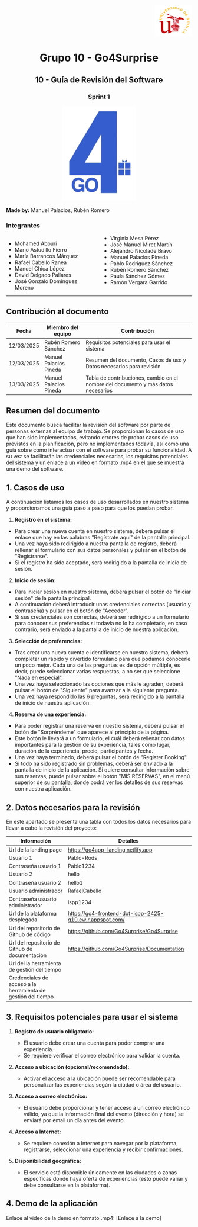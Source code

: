 
<div align="right">
    <img src="../logo_US.png" alt="Go4Surprise Logo" width="100">
</div>
<div align="center">

# Grupo 10 - Go4Surprise

## 10 - Guía de Revisión del Software

### Sprint 1

<img src="../logo_Go4Surprise.png" alt="Go4Surprise Logo" width="200">

</div>

**Made by:** Manuel Palacios, Rubén Romero

### Integrantes
<div style="columns: 2; -webkit-columns: 2; -moz-columns: 2;">

- Mohamed Abouri  
- Mario Astudillo Fierro  
- María Barrancos Márquez  
- Rafael Cabello Ranea  
- Manuel Chica López  
- David Delgado Pallares  
- José Gonzalo Domínguez Moreno  
- Virginia Mesa Pérez  
- José Manuel Miret Martín  
- Alejandro Nicolade Bravo  
- Manuel Palacios Pineda  
- Pablo Rodríguez Sánchez  
- Rubén Romero Sánchez  
- Paula Sánchez Gómez  
- Ramón Vergara Garrido  

</div>

---

## Contribución al documento

| Fecha | Miembro del equipo | Contribución |
| --- | --- | --- |
| 12/03/2025 | Rubén Romero Sánchez | Requisitos potenciales para usar el sistema |
| 12/03/2025  | Manuel Palacios Pineda | Resumen del documento, Casos de uso y Datos necesarios para revisión |
| 13/03/2025  | Manuel Palacios Pineda | Tabla de contribuciones, cambio en el nombre del documento y más datos necesarios |

## Resumen del documento

Este documento busca facilitar la revisión del software por parte de personas externas al equipo de trabajo. Se proporcionan lo casos de uso que han sido implementados, evitando errores de probar casos de uso previstos en la planificación, pero no implementados todavía, así como una guía sobre como interactuar con el software para probar su funcionalidad. A su vez se facilitarán las credenciales necesarias, los requisitos potenciales del sistema y un enlace a un vídeo en formato .mp4 en el que se muestra una demo del software.

## 1. Casos de uso
A continuación listamos los casos de uso desarrollados en nuestro sistema y proporcionamos una guía paso a paso para que los puedan probar.

1. **Registro en el sistema:**
- Para crear una nueva cuenta en nuestro sistema, deberá pulsar el enlace que hay en las palabras "Regístrate aquí" de la pantalla principal.
- Una vez haya sido redirigido a nuestra pantalla de registro, deberá rellenar el formulario con sus datos personales y pulsar en el botón de "Registrarse".
- Si el registro ha sido aceptado, será redirigido a la pantalla de inicio de sesión.

2. **Inicio de sesión:**
- Para iniciar sesión en nuestro sistema, deberá pulsar el botón de "Iniciar sesión" de la pantalla principal.
- A continuación deberá introducir unas credenciales correctas (usuario y contraseña) y pulsar en el botón de "Acceder".
- Si sus credenciales son correctas, deberá ser redirigido a un formulario para conocer sus preferencias si todavía no lo ha completado, en caso contrario, será enviado a la pantalla de inicio de nuestra aplicación.

3. **Selección de preferencias:**
- Tras crear una nueva cuenta e identificarse en nuestro sistema, deberá completar un rápido y divertido formulario para que podamos conocerle un poco mejor. Cada una de las preguntas es de opción múltiple, es decir, puede seleccionar varias respuestas, a no ser que seleccione "Nada en especial".
- Una vez haya seleccionado las opciones que más le agraden, deberá pulsar el botón de "Siguiente" para avanzar a la siguiente pregunta.
- Una vez haya respondido las 6 preguntas, será redirigido a la pantalla de inicio de nuestra aplicación.

4. **Reserva de una experiencia:**
- Para poder registrar una reserva en nuestro sistema, deberá pulsar el botón de "Sorpréndeme" que aparece al principio de la página.
- Este botón le llevará a un formulario, el cuál deberá rellenar con datos importantes para la gestión de su experiencia, tales como lugar, duración de la experiencia, precio, participantes y fecha.
- Una vez haya terminado, deberá pulsar el botón de "Register Booking".
- Si todo ha sido registrado sin problemas, deberá ser enviado a la pantalla de inicio de la aplicación. Si quiere consultar información sobre sus reservas, puede pulsar sobre el botón "MIS RESERVAS", en el menú superior de su pantalla, donde podrá ver los detalles de sus reservas con nuestra aplicación.


## 2. Datos necesarios para la revisión
En este apartado se presenta una tabla con todos los datos necesarios para llevar a cabo la revisión del proyecto:

| Información | Detalles  |
| --- | --- |
| Url de la landing page | https://go4app-landing.netlify.app |
| Usuario 1  | Pablo-Rods |
| Contraseña usuario 1 | Pablo1234 |
| Usuario 2 | hello |
| Contraseña usuario 2 | hello1 |
| Usuario administrador | RafaelCabello |
| Contraseña usuario administrador | ispp1234 |
| Url de la plataforma desplegada  | https://go4-frontend-dot-ispp-2425-g10.ew.r.appspot.com/ |
| Url del repositorio de Github de código | https://github.com/Go4Surprise/Go4Surprise |
| Url del repositorio de Github de documentación  | https://github.com/Go4Surprise/Documentation |
| Url del la herramienta de gestión del tiempo |  |
| Credenciales de acceso a la herramienta de gestión del tiempo |  |


## 3. Requisitos potenciales para usar el sistema

1. **Registro de usuario obligatorio:**  
   - El usuario debe crear una cuenta para poder comprar una experiencia.  
   - Se requiere verificar el correo electrónico para validar la cuenta.  

2. **Acceso a ubicación (opcional/recomendado):**  
   - Activar el acceso a la ubicación puede ser recomendable para personalizar las experiencias según la ciudad o área del usuario.  


3. **Acceso a correo electrónico:**  
   - El usuario debe proporcionar y tener acceso a un correo electrónico válido, ya que la información final del evento (dirección y hora) se enviará por email un día antes del evento.  

4. **Acceso a Internet:**  
   - Se requiere conexión a Internet para navegar por la plataforma, registrarse, seleccionar una experiencia y recibir confirmaciones.  


5. **Disponibilidad geográfica:**  
   - El servicio está disponible únicamente en las ciudades o zonas específicas donde haya oferta de experiencias (esto puede variar y debe consultarse en la plataforma).  


## 4. Demo de la aplicación

Enlace al vídeo de la demo en formato .mp4: [Enlace a la demo]
